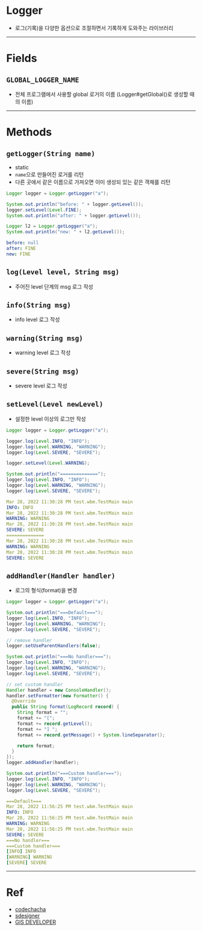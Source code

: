 # Logger
- 로그(기록)을 다양한 옵션으로 조절하면서 기록하게 도와주는 라이브러리

---

# Fields



## `GLOBAL_LOGGER_NAME`
- 전체 프로그램에서 사용할 global 로거의 이름 (Logger#getGlobal()로 생성할 때의 이름)





---

# Methods


## `getLogger(String name)`
- static
- `name`으로 만들어진 로거를 리턴
- 다른 곳에서 같은 이름으로 가져오면 이미 생성되 있는 같은 객체를 리턴
```java
Logger logger = Logger.getLogger("a");

System.out.println("before: " + logger.getLevel());
logger.setLevel(Level.FINE);
System.out.println("after: " + logger.getLevel());

Logger l2 = Logger.getLogger("a");
System.out.println("new: " + l2.getLevel());
```
```yaml
before: null
after: FINE
new: FINE
```

## `log(Level level, String msg)`
- 주어진 level 단계의 msg 로그 작성



## `info(String msg)`
- info level 로그 작성



## `warning(String msg)`
- warning level 로그 작성



## `severe(String msg)`
- severe level 로그 작성



## `setLevel(Level newLevel)`
- 설정한 level 이상의 로그만 작성
```java
Logger logger = Logger.getLogger("a");

logger.log(Level.INFO, "INFO");
logger.log(Level.WARNING, "WARNING");
logger.log(Level.SEVERE, "SEVERE");

logger.setLevel(Level.WARNING);

System.out.println("==============");
logger.log(Level.INFO, "INFO");
logger.log(Level.WARNING, "WARNING");
logger.log(Level.SEVERE, "SEVERE");
```
```yaml
Mar 28, 2022 11:30:28 PM test.wbm.TestMain main
INFO: INFO
Mar 28, 2022 11:30:28 PM test.wbm.TestMain main
WARNING: WARNING
Mar 28, 2022 11:30:28 PM test.wbm.TestMain main
SEVERE: SEVERE
==============
Mar 28, 2022 11:30:28 PM test.wbm.TestMain main
WARNING: WARNING
Mar 28, 2022 11:30:28 PM test.wbm.TestMain main
SEVERE: SEVERE
```


## `addHandler(Handler handler)`
- 로그의 형식(format)을 변경
```java
Logger logger = Logger.getLogger("a");

System.out.println("===Default===");
logger.log(Level.INFO, "INFO");
logger.log(Level.WARNING, "WARNING");
logger.log(Level.SEVERE, "SEVERE");

// remove handler
logger.setUseParentHandlers(false);

System.out.println("===No handler===");
logger.log(Level.INFO, "INFO");
logger.log(Level.WARNING, "WARNING");
logger.log(Level.SEVERE, "SEVERE");

// set custom handler
Handler handler = new ConsoleHandler();
handler.setFormatter(new Formatter() {
  @Override
  public String format(LogRecord record) {
    String format = "";
    format += "[";
    format += record.getLevel();
    format += "] ";
    format += record.getMessage() + System.lineSeparator();

    return format;
  }
});
logger.addHandler(handler);

System.out.println("===Custom handler===");
logger.log(Level.INFO, "INFO");
logger.log(Level.WARNING, "WARNING");
logger.log(Level.SEVERE, "SEVERE");
```
```yaml
===Default===
Mar 28, 2022 11:56:25 PM test.wbm.TestMain main
INFO: INFO
Mar 28, 2022 11:56:25 PM test.wbm.TestMain main
WARNING: WARNING
Mar 28, 2022 11:56:25 PM test.wbm.TestMain main
SEVERE: SEVERE
===No handler===
===Custom handler===
[INFO] INFO
[WARNING] WARNING
[SEVERE] SEVERE
```

---

# Ref
- [codechacha](https://codechacha.com/ko/java-logging-api/)
- [sdesigner](https://sdesigner.tistory.com/100)
- [GIS DEVELOPER](http://www.gisdeveloper.co.kr/?p=5174)



















